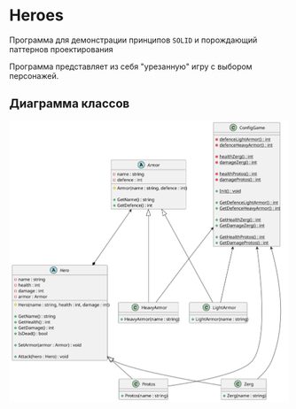 # Heroes

Программа для демонстрации принципов `SOLID`
и порождающий
паттернов 
проектирования

Программа представляет из себя "урезанную"
игру с выбором
персонажей.

## Диаграмма классов
![class_diagramm.svg](class_diagramm.svg)

